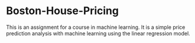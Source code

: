# Boston-House-Pricing
This is an assignment for a course in machine learning. It is a simple price prediction analysis with machine learning using the linear regression model.





